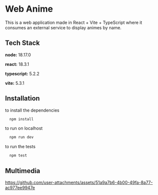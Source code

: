 # Web Anime

This is a web application made in React + Vite + TypeScript where it consumes an external service to display animes by name.

## Tech Stack

**node:** 18.17.0

**react:** 18.3.1

**typescript:** 5.2.2

**vite:** 5.3.1

## Installation

to install the dependencies

```bash
  npm install
```

to run on localhost

```bash
  npm run dev
```

to run the tests

```bash
  npm test
```
## Multimedia


https://github.com/user-attachments/assets/51a9a7b6-4b00-49fa-8a77-ac977ee9947e


